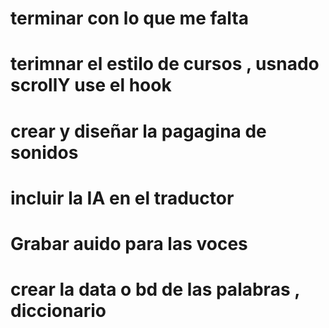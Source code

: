 # terminar con lo que me falta 

# terimnar el estilo de  cursos , usnado scrollY use el hook
# crear y diseñar la pagagina de sonidos 

# incluir la IA en el traductor
# Grabar auido para las voces
# crear  la data o bd de las palabras , diccionario 